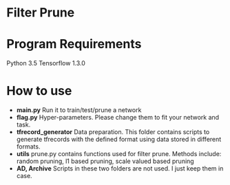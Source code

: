 # Filter Prune

# Program Requirements
Python 3.5
Tensorflow 1.3.0

# How to use
- **main.py**
Run it to train/test/prune a network
- **flag.py**
Hyper-parameters. Please change them to fit your network and task.
- **tfrecord_generator**
Data preparation. This folder contains scripts to generate tfrecords with the defined format using data stored in different formats.
- **utils**
prune.py contains functions used for filter prune.
Methods include: random pruning, l1 based pruning, scale valued based pruning
- **AD, Archive**
Scripts in these two folders are not used. I just keep them in case. 

 

